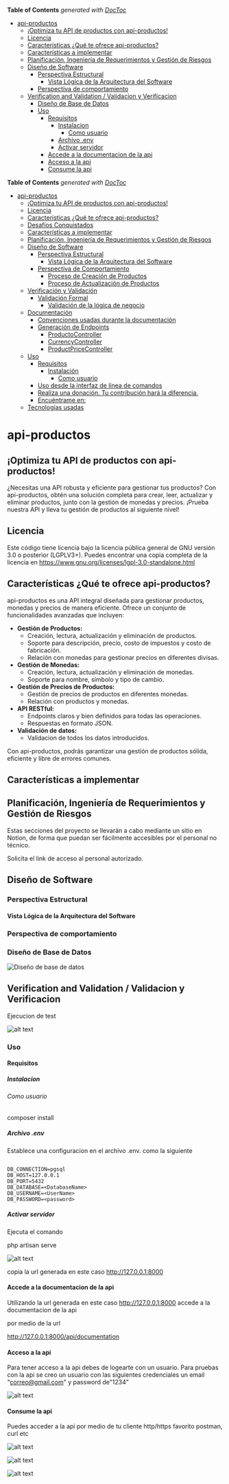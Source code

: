 <!-- START doctoc generated TOC please keep comment here to allow auto update -->
<!-- DON'T EDIT THIS SECTION, INSTEAD RE-RUN doctoc TO UPDATE -->
**Table of Contents**  *generated with [DocToc](https://github.com/thlorenz/doctoc)*

- [api-productos](#api-productos)
  - [¡Optimiza tu API de productos con api-productos!](#%C2%A1optimiza-tu-api-de-productos-con-api-productos)
  - [Licencia](#licencia)
  - [Características ¿Qué te ofrece api-productos?](#caracter%C3%ADsticas-%C2%BFqu%C3%A9-te-ofrece-api-productos)
  - [Características a implementar](#caracter%C3%ADsticas-a-implementar)
  - [Planificación, Ingeniería de Requerimientos y Gestión de Riesgos](#planificaci%C3%B3n-ingenier%C3%ADa-de-requerimientos-y-gesti%C3%B3n-de-riesgos)
  - [Diseño de Software](#dise%C3%B1o-de-software)
    - [Perspectiva Estructural](#perspectiva-estructural)
      - [Vista Lógica de la Arquitectura del Software](#vista-l%C3%B3gica-de-la-arquitectura-del-software)
    - [Perspectiva de comportamiento](#perspectiva-de-comportamiento)
  - [Verification and Validation / Validacion y Verificacion](#verification-and-validation--validacion-y-verificacion)
    - [Diseño de Base de Datos](#dise%C3%B1o-de-base-de-datos)
    - [Uso](#uso)
      - [Requisitos](#requisitos)
        - [Instalacion](#instalacion)
          - [Como usuario](#como-usuario)
        - [Archivo .env](#archivo-env)
        - [Activar servidor](#activar-servidor)
      - [Accede a la documentacion de la api](#accede-a-la-documentacion-de-la-api)
      - [Acceso a la api](#acceso-a-la-api)
      - [Consume la api](#consume-la-api)

<!-- END doctoc generated TOC please keep comment here to allow auto update -->

**Table of Contents** *generated with [DocToc](https://github.com/thlorenz/doctoc)*

- [api-productos](#api-productos)
  - [¡Optimiza tu API de productos con api-productos!](#%C2%A1optimiza-tu-api-de-productos-con-api-productos)
  - [Licencia](#licencia)
  - [Características ¿Qué te ofrece api-productos?](#caracter%C3%ADsticas-%C2%BFqu%C3%A9-te-ofrece-api-productos)
  - [Desafíos Conquistados](#desaf%C3%ADos-conquistados)
  - [Características a implementar](#caracter%C3%ADsticas-a-implementar)
  - [Planificación, Ingeniería de Requerimientos y Gestión de Riesgos](#planificaci%C3%B3n-ingenier%C3%ADa-de-requerimientos-y-gesti%C3%B3n-de-riesgos)
  - [Diseño de Software](#dise%C3%B1o-de-software)
    - [Perspectiva Estructural](#perspectiva-estructural)
      - [Vista Lógica de la Arquitectura del Software](#vista-l%C3%B3gica-de-la-arquitectura-del-software)
    - [Perspectiva de Comportamiento](#perspectiva-de-comportamiento)
      - [Proceso de Creación de Productos](#proceso-de-creaci%C3%B3n-de-productos)
      - [Proceso de Actualización de Productos](#proceso-de-actualizaci%C3%B3n-de-productos)
  - [Verificación y Validación](#verificaci%C3%B3n-y-validaci%C3%B3n)
    - [Validación Formal](#validaci%C3%B3n-formal)
      - [Validación de la lógica de negocio](#validaci%C3%B3n-de-la-l%C3%B3gica-de-negocio)
  - [Documentación](#documentaci%C3%B3n)
    - [Convenciones usadas durante la documentación](#convenciones-usadas-durante-la-documentaci%C3%B3n)
    - [Generación de Endpoints](#generaci%C3%B3n-de-endpoints)
      - [ProductoController](#productocontroller)
      - [CurrencyController](#currencycontroller)
      - [ProductPriceController](#productpricecontroller)
  - [Uso](#uso)
    - [Requisitos](#requisitos)
      - [Instalación](#instalaci%C3%B3n)
        - [Como usuario](#como-usuario)
    - [Uso desde la interfaz de línea de comandos](#uso-desde-la-interfaz-de-l%C3%ADnea-de-comandos)
    - [Realiza una donación. Tu contribución hará la diferencia.](#realiza-una-donaci%C3%B3n-tu-contribuci%C3%B3n-har%C3%A1-la-diferencia)
    - [Encuéntrame en:](#encu%C3%A9ntrame-en)
  - [Tecnologías usadas](#tecnolog%C3%ADas-usadas)

# api-productos

## ¡Optimiza tu API de productos con api-productos!

¿Necesitas una API robusta y eficiente para gestionar tus productos? Con api-productos, obtén una solución completa para crear, leer, actualizar y eliminar productos, junto con la gestión de monedas y precios. ¡Prueba nuestra API y lleva tu gestión de productos al siguiente nivel!

## Licencia

Este código tiene licencia bajo la licencia pública general de GNU versión 3.0 o posterior (LGPLV3+). Puedes encontrar una copia completa de la licencia en https://www.gnu.org/licenses/lgpl-3.0-standalone.html

## Características ¿Qué te ofrece api-productos?

api-productos es una API integral diseñada para gestionar productos, monedas y precios de manera eficiente. Ofrece un conjunto de funcionalidades avanzadas que incluyen:

* **Gestión de Productos:**
    * Creación, lectura, actualización y eliminación de productos.
    * Soporte para descripción, precio, costo de impuestos y costo de fabricación.
    * Relación con monedas para gestionar precios en diferentes divisas.
* **Gestión de Monedas:**
    * Creación, lectura, actualización y eliminación de monedas.
    * Soporte para nombre, símbolo y tipo de cambio.
* **Gestión de Precios de Productos:**
    * Gestión de precios de productos en diferentes monedas.
    * Relación con productos y monedas.
* **API RESTful:**
    * Endpoints claros y bien definidos para todas las operaciones.
    * Respuestas en formato JSON.
* **Validación de datos:**
    * Validacion de todos los datos introducidos.

Con api-productos, podrás garantizar una gestión de productos sólida, eficiente y libre de errores comunes.

## Características a implementar

## Planificación, Ingeniería de Requerimientos y Gestión de Riesgos

Estas secciones del proyecto se llevarán a cabo mediante un sitio en Notion, de forma que puedan ser fácilmente accesibles por el personal no técnico.

Solicita el link de acceso al personal autorizado.

## Diseño de Software

### Perspectiva Estructural

#### Vista Lógica de la Arquitectura del Software

### Perspectiva de comportamiento

### Diseño de Base de Datos

![Diseño de base de datos](image-1.png)

## Verification and Validation / Validacion y Verificacion

Ejecucion de test

![alt text](image-6.png)

### Uso

#### Requisitos 

##### Instalacion 

###### Como usuario

composer install 

##### Archivo .env 

Establece una configuracion en el archivo .env. como la siguiente

```

DB_CONNECTION=pgsql
DB_HOST=127.0.0.1
DB_PORT=5432
DB_DATABASE=<DatabaseName>
DB_USERNAME=<UserName>
DB_PASSWORD=<password>

```

##### Activar servidor
Ejecuta el comando

php artisan serve

![alt text](image.png)

copia la url generada en este caso http://127.0.0.1:8000

#### Accede a la documentacion de la api

Utilizando la url generada en este caso http://127.0.0.1:8000 accede a la documentacion de la api

por medio de la url

http://127.0.0.1:8000/api/documentation

#### Acceso a la api 

Para tener acceso a la api debes de logearte con un usuario. 
Para pruebas con la api se creo un usuario con las siguientes credenciales
un email "correo@gmail.com" y password de"1234"

![alt text](image-2.png)

#### Consume la api

Puedes acceder a la api por medio de tu cliente http/https favorito postman, curl etc 

![alt text](image-3.png)

![alt text](image-4.png)

![alt text](image-5.png)